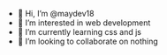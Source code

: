 - 👋 Hi, I’m @maydev18
- 👀 I’m interested in web development
- 🌱 I’m currently learning css and js
- 💞️ I’m looking to collaborate on nothing

<!---
maydev18/maydev18 is a ✨ special ✨ repository because its `README.md` (this file) appears on your GitHub profile.
You can click the Preview link to take a look at your changes.
--->
